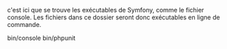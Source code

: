 c'est ici que se trouve les exécutables de Symfony,
comme le fichier console. Les fichiers dans ce dossier seront donc exécutables en ligne de commande.

bin/console
bin/phpunit